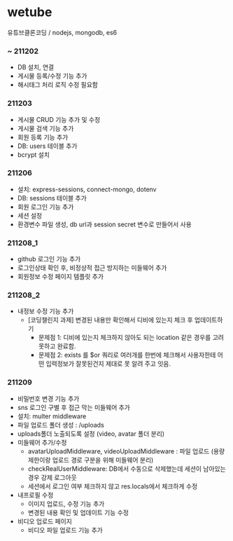 
# wetube
유튜브클론코딩 / nodejs, mongodb, es6

### ~ 211202
- DB 설치, 연결
- 게시물 등록/수정 기능 추가
- 해시태그 처리 로직 수정 필요함

### 211203
- 게시물 CRUD 기능 추가 및 수정
- 게시물 검색 기능 추가
- 회원 등록 기능 추가
- DB: users 테이블 추가
- bcrypt 설치

### 211206
- 설치: express-sessions, connect-mongo, dotenv
- DB: sessions 테이블 추가
- 회원 로그인 기능 추가
- 세션 설정
- 환경변수 파일 생성, db url과 session secret 변수로 만들어서 사용

### 211208_1
- github 로그인 기능 추가
- 로그인상태 확인 후, 비정상적 접근 방지하는 미들웨어 추가
- 회원정보 수정 페이지 템플릿 추가

### 211208_2
- 내정보 수정 기능 추가
    - [코딩챌린지 과제] 변경된 내용만 확인해서 디비에 있는지 체크 후 업데이트하기
        - 문제점 1: 디비에 있는지 체크하지 않아도 되는 location 같은 경우를 고려 못하고 완료함.
        - 문제점 2: exists 를 $or 쿼리로 여러개를 한번에 체크해서 사용자한테 어떤 입력정보가 잘못된건지 제대로 못 알려 주고 잇음.

### 211209
- 비밀번호 변경 기능 추가
- sns 로그인 구별 후 접근 막는 미들웨어 추가
- 설치: multer middleware
- 파일 업로드 폴더 생성 : /uploads
- uploads폴더 노출되도록 설정 (video, avatar 폴더 분리)
- 미들웨어 추가/수정
    - avatarUploadMiddleware, videoUploadMiddleware : 파일 업로드 (용량 제한이랑 업로드 경로 구분을 위해 미들웨어 분리)
    - checkRealUserMiddleware: DB에서 수동으로 삭제했는데 세션이 남아있는 경우 강제 로그아웃
    - 세션에서 로그인 여부 체크하지 않고 res.locals에서 체크하게 수정
- 내프로필 수정
    - 이미지 업로드, 수정 기능 추가
    - 변경된 내용 확인 및 업데이트 기능 수정
- 비디오 업로드 페이지
    - 비디오 파일 업로드 기능 추가

